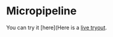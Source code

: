 # Micropipeline

You can try it [here](Here is a [live tryout](https://kennytilton.github.io/micropipeline/).

